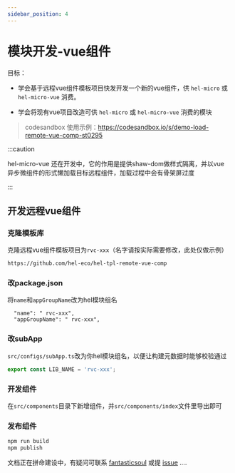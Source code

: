 ```yaml
---
sidebar_position: 4
---
```


# 模块开发-vue组件
目标：

- 学会基于远程vue组件模板项目快发开发一个新的vue组件，供 `hel-micro` 或 `hel-micro-vue` 消费。

- 学会将现有vue项目改造可供 `hel-micro` 或 `hel-micro-vue` 消费的模块

> codesandbox 使用示例：https://codesandbox.io/s/demo-load-remote-vue-comp-st0295

:::caution

hel-micro-vue 还在开发中，它的作用是提供shaw-dom做样式隔离，并以vue 异步微组件的形式懒加载目标远程组件，加载过程中会有骨架屏过度

:::

## 开发远程vue组件

### 克隆模板库

克隆远程vue组件模板项目为`rvc-xxx`（名字请按实际需要修改，此处仅做示例）
```bash
https://github.com/hel-eco/hel-tpl-remote-vue-comp
```

### 改package.json

将`name`和`appGroupName`改为hel模块组名
```
  "name": " rvc-xxx",
  "appGroupName": " rvc-xxx",
```

### 改subApp

`src/configs/subApp.ts`改为你hel模块组名，以便让构建元数据时能够校验通过
```ts
export const LIB_NAME = 'rvc-xxx';
```

### 开发组件
在`src/components`目录下新增组件，并`src/components/index`文件里导出即可


### 发布组件
```bash
npm run build
npm publish
```

文档正在拼命建设中，有疑问可联系 [fantasticsoul](https://github.com/fantasticsoul) 或提 [issue](https://github.com/tnfe/hel/issues) ....
